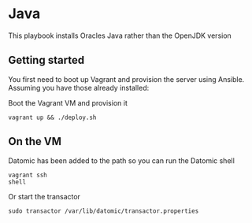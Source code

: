 # Java

This playbook installs Oracles Java rather than the OpenJDK version

## Getting started

You first need to boot up Vagrant and provision the server using Ansible. Assuming you have those already installed:

Boot the Vagrant VM and provision it

```
vagrant up && ./deploy.sh
```

## On the VM

Datomic has been added to the path so you can run the Datomic shell

```
vagrant ssh
shell
```

Or start the transactor

```
sudo transactor /var/lib/datomic/transactor.properties
```
